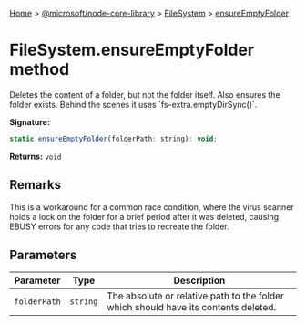 [Home](./index) &gt; [@microsoft/node-core-library](./node-core-library.md) &gt; [FileSystem](./node-core-library.filesystem.md) &gt; [ensureEmptyFolder](./node-core-library.filesystem.ensureemptyfolder.md)

# FileSystem.ensureEmptyFolder method

Deletes the content of a folder, but not the folder itself. Also ensures the folder exists. Behind the scenes it uses \`fs-extra.emptyDirSync()\`.

**Signature:**
```javascript
static ensureEmptyFolder(folderPath: string): void;
```
**Returns:** `void`

## Remarks

This is a workaround for a common race condition, where the virus scanner holds a lock on the folder for a brief period after it was deleted, causing EBUSY errors for any code that tries to recreate the folder.

## Parameters

|  Parameter | Type | Description |
|  --- | --- | --- |
|  `folderPath` | `string` | The absolute or relative path to the folder which should have its contents deleted. |


